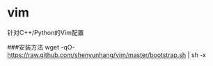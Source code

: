 # vim
针对C++/Python的Vim配置

###安装方法
wget -qO- https://raw.github.com/shenyunhang/vim/master/bootstrap.sh | sh -x
